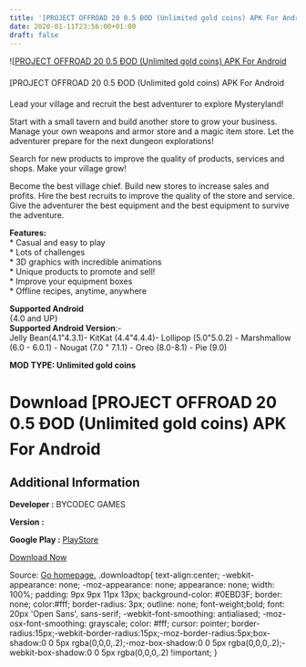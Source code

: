 ```yaml
---
title: '[PROJECT OFFROAD 20 0.5 ÐOD (Unlimited gold coins) APK For Android'
date: 2020-01-11T23:56:00+01:00
draft: false
---
```


![[PROJECT OFFROAD 20 0.5 ÐOD (Unlimited gold coins) APK For Android](https://i0.wp.com/apkhome.net/wp-content/uploads/2020/01/PROJECT-OFFROAD-20-0.5-ÐOD-Unlimited-gold-coins.png "[PROJECT OFFROAD 20 0.5 ÐOD (Unlimited gold coins) APK For Android")

  

\[PROJECT OFFROAD 20 0.5 ÐOD (Unlimited gold coins) APK For Android

Lead your village and recruit the best adventurer to explore Mysteryland!

Start with a small tavern and build another store to grow your business. Manage your own weapons and armor store and a magic item store. Let the adventurer prepare for the next dungeon explorations!

Search for new products to improve the quality of products, services and shops. Make your village grow!

Become the best village chief. Build new stores to increase sales and profits. Hire the best recruits to improve the quality of the store and service. Give the adventurer the best equipment and the best equipment to survive the adventure.

**Features:**  
\* Casual and easy to play  
\* Lots of challenges  
\* 3D graphics with incredible animations  
\* Unique products to promote and sell!  
\* Improve your equipment boxes  
\* Offline recipes, anytime, anywhere

**Supported Android**  
{4.0 and UP}  
**Supported Android Version**:-  
Jelly Bean(4.1"4.3.1)- KitKat (4.4"4.4.4)- Lollipop (5.0"5.0.2) - Marshmallow (6.0 - 6.0.1) - Nougat (7.0 " 7.1.1) - Oreo (8.0-8.1) - Pie (9.0)

**MOD TYPE: Unlimited gold coins**

Download \[PROJECT OFFROAD 20 0.5 ÐOD (Unlimited gold coins) APK For Android
=============================================================================

Additional Information
----------------------

**Developer :** BYCODEC GAMES

**Version :**

**Google Play :** [PlayStore](https://play.google.com/store/apps/details?id=com.bycodec.project_offroad_20)

  

[Download Now](https://store4app.co/post/project-offroad-20-0-5-od-unlimited-gold-coins-apk-for-android_1578765809)

  
Source: [Go homepage.](https://store4app.co/post/project-offroad-20-0-5-od-unlimited-gold-coins-apk-for-android_1578765809) .downloadtop{ text-align:center; -webkit-appearance: none; -moz-appearance: none; appearance: none; width: 100%; padding: 9px 9px 11px 13px; background-color: #0EBD3F; border: none; color:#fff; border-radius: 3px; outline: none; font-weight;bold; font: 20px 'Open Sans', sans-serif; -webkit-font-smoothing: antialiased; -moz-osx-font-smoothing: grayscale; color: #fff; cursor: pointer; border-radius:15px;-webkit-border-radius:15px;-moz-border-radius:5px;box-shadow:0 0 5px rgba(0,0,0,.2);-moz-box-shadow:0 0 5px rgba(0,0,0,.2);-webkit-box-shadow:0 0 5px rgba(0,0,0,.2) !important; }